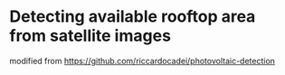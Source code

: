 # Detecting available rooftop area from satellite images

modified from https://github.com/riccardocadei/photovoltaic-detection
